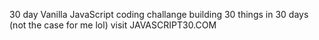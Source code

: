 30 day Vanilla JavaScript coding challange building 30 things in 30 days (not the case for me lol) visit JAVASCRIPT30.COM
